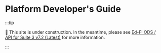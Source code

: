 # Platform Developer's Guide

:::tip

🚧 This site is under construction. In the meantime, please see
[Ed-Fi ODS / API for Suite 3 v7.2 (Latest)](https://edfi.atlassian.net/wiki/spaces/ODSAPIS3V72/overview)
for more information.

:::
